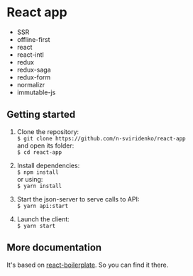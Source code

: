 React app
=========

- SSR
- offline-first
- react
- react-intl
- redux
- redux-saga
- redux-form
- normalizr
- immutable-js

Getting started
---------------

1. Clone the repository:<br />
`$ git clone https://github.com/n-sviridenko/react-app`<br />
and open its folder:<br />
`$ cd react-app`

2. Install dependencies:<br />
`$ npm install`<br />
or using:<br />
`$ yarn install`

3. Start the json-server to serve calls to API:<br />
`$ yarn api:start`

4. Launch the client:<br />
`$ yarn start`

More documentation
------------------

It's based on [react-boilerplate](https://github.com/react-boilerplate/react-boilerplate).
So you can find it there.
